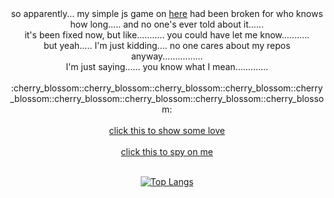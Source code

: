 <div align="center">
    so apparently... my simple js game on <a href="https://goentity.github.io/auto_git_push_for_my_blog/">here</a> had been broken for who knows how long..... and no one's ever told about it...... <br>
    it's been fixed now, but like........... you could have let me know........... <br>
    but yeah..... I'm just kidding.... no one cares about my repos anyway................ <br>
    I'm just saying...... you know what I mean............. <br><br>
    :cherry_blossom::cherry_blossom::cherry_blossom::cherry_blossom::cherry_blossom::cherry_blossom::cherry_blossom::cherry_blossom::cherry_blossom: <br><br>
    <a href="https://goentity.github.io/auto_git_push_for_my_blog/">click this to show some love</a> <br><br>
    <a href="https://goentity.github.io/GoEntity_Github/">click this to spy on me</a>
</div>

<br>

<div align="center">
    
  [![Top Langs](https://github-readme-stats.vercel.app/api/top-langs/?username=goentity&layout=pie&theme=dracula&langs_count=99)](https://github.com/anuraghazra/github-readme-stats)
  
</div>
